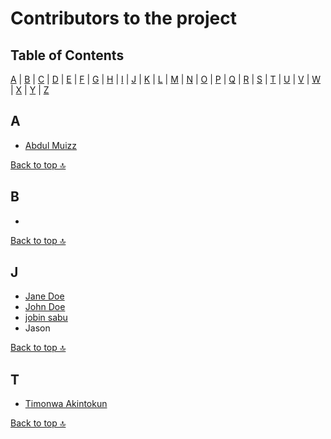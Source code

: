 # Contributors to the project

## Table of Contents

[A](#a) | [B](#b) | [C](#c) | [D](#d) | [E](#e) | [F](#f) | [G](#g) | [H](#h) | [I](#i) | [J](#j) | [K](#k) | [L](#l) | [M](#m) | [N](#n) | [O](#o) | [P](#p) | [Q](#q) | [R](#r) | [S](#s) | [T](#t) | [U](#u) | [V](#v) | [W](#w) | [X](#x) | [Y](#y) | [Z](#z)

## A

- [Abdul Muizz](https://github.com/lone-wolve24?tab=repositories)

[Back to top 🔝](#table-of-contents)

## B

-

[Back to top 🔝](#table-of-contents)

## J

- [Jane Doe](https://example.com)
- [John Doe](https://example.com)
- [jobin sabu](https://github.com/JOBIN-SABU)
- Jason 

[Back to top 🔝](#table-of-contents)

## T

- [Timonwa Akintokun](https://blog.timonwa.com)

[Back to top 🔝](#table-of-contents)
